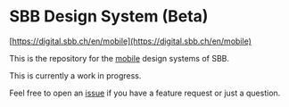 # SBB Design System (Beta)

[https://digital.sbb.ch/en/mobile](https://digital.sbb.ch/en/mobile)

This is the repository for the [mobile](https://digital.sbb.ch/en/mobile) design systems of SBB.

This is currently a work in progress.

Feel free to open an [issue](https://github.com/sbb-design-systems/design-system-mobile-documentation/issues/new/choose) if you have a feature request or just a question.
